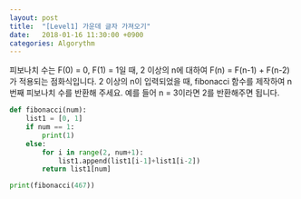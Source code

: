 ```yaml
---
layout: post
title:  "[Level1] 가운데 글자 가져오기"
date:   2018-01-16 11:30:00 +0900
categories: Algorythm
---
```


피보나치 수는 F(0) = 0, F(1) = 1일 때, 2 이상의 n에 대하여 F(n) = F(n-1) + F(n-2) 가 적용되는 점화식입니다. 2 이상의 n이 입력되었을 때, fibonacci 함수를 제작하여 n번째 피보나치 수를 반환해 주세요. 예를 들어 n = 3이라면 2를 반환해주면 됩니다.

```python
def fibonacci(num):
	list1 = [0, 1]
	if num == 1:
		print(1)
	else:	
		for i in range(2, num+1):
			list1.append(list1[i-1]+list1[i-2])
		return list1[num]

print(fibonacci(467))
```
